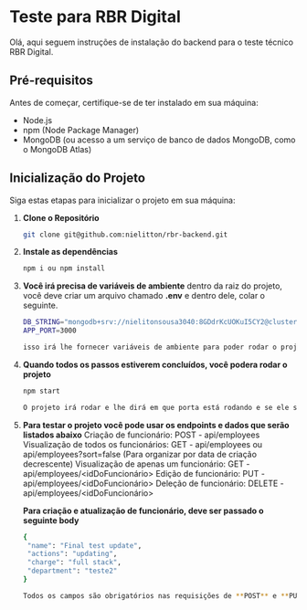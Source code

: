 # Teste para RBR Digital

Olá, aqui seguem instruções de instalação do backend para o teste técnico RBR Digital.

## Pré-requisitos

Antes de começar, certifique-se de ter instalado em sua máquina:

- Node.js
- npm (Node Package Manager)
- MongoDB (ou acesso a um serviço de banco de dados MongoDB, como o MongoDB Atlas)

## Inicialização do Projeto

Siga estas etapas para inicializar o projeto em sua máquina:

1. **Clone o Repositório**

   ```bash
   git clone git@github.com:nielitton/rbr-backend.git

2. **Instale as dependências**

   ```bash
   npm i ou npm install

3. **Você irá precisa de variáveis de ambiente**
   dentro da raiz do projeto, você deve criar um arquivo chamado **.env** e dentro dele, colar o seguinte.

   ```bash
   DB_STRING="mongodb+srv://nielitonsousa3040:8GDdrKcUOKuI5CY2@cluster0.xyrqk8w.mongodb.net/?retryWrites=true&w=majority&appName=Cluster0"
   APP_PORT=3000

   isso irá lhe fornecer variáveis de ambiente para poder rodar o projeto.

4. **Quando todos os passos estiverem concluídos, você podera rodar o projeto**
   
   ```bash
   npm start 

   O projeto irá rodar e lhe dirá em que porta está rodando e se ele se conectou com o banco ou não

5. **Para testar o projeto você pode usar os endpoints e dados que serão listados abaixo**
   Criação de funcionário: POST - api/employees
   Visualização de todos os funcionários: GET - api/employees ou api/employees?sort=false (Para organizar por data de criação decrescente)
   Visualização de apenas um funcionário: GET - api/employees/<idDoFuncionário>
   Edição de funcionário: PUT - api/employees/<idDoFuncionário>
   Deleção de funcionário: DELETE - api/employees/<idDoFuncionário>

   **Para criação e atualização de funcionário, deve ser passado o seguinte body**
   ```bash
   {
    "name": "Final test update",
    "actions": "updating",
    "charge": "full stack",
    "department": "teste2"
   }

   Todos os campos são obrigatórios nas requisições de **POST** e **PUT**